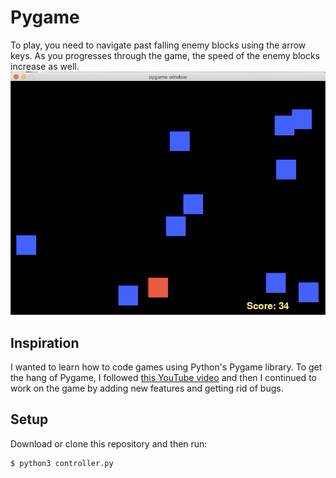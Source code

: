 # Pygame
To play, you need to navigate past falling enemy blocks using the arrow keys. As you progresses through the game, the speed of the enemy blocks increase as well. 
![](pygame.gif)

## Inspiration
I wanted to learn how to code games using Python's Pygame library.  To get the hang of Pygame, I followed [this YouTube video](https://www.youtube.com/watch?v=-8n91btt5d8) and then I continued to work on the game by adding new features and getting rid of bugs. 

## Setup
Download or clone this repository and then run:
```ShellSession
$ python3 controller.py
```
